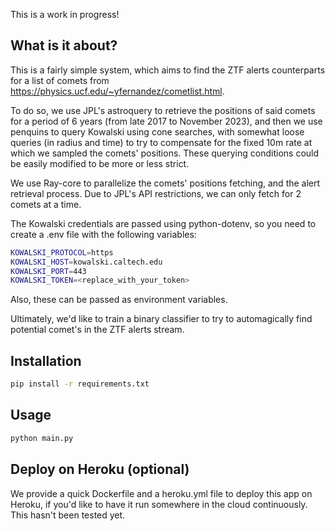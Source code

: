 This is a work in progress!

## What is it about?
This is a fairly simple system, which aims to find the ZTF alerts counterparts for a list of comets from https://physics.ucf.edu/~yfernandez/cometlist.html.

To do so, we use JPL's astroquery to retrieve the positions of said comets for a period of 6 years (from late 2017 to November 2023), and then we use penquins to query Kowalski using cone searches, with somewhat loose queries (in radius and time) to try to compensate for the fixed 10m rate at which we sampled the comets' positions. These querying conditions could be easily modified to be more or less strict.

We use Ray-core to parallelize the comets' positions fetching, and the alert retrieval process.
Due to JPL's API restrictions, we can only fetch for 2 comets at a time.

The Kowalski credentials are passed using python-dotenv, so you need to create a .env file with the following variables:
```bash
KOWALSKI_PROTOCOL=https
KOWALSKI_HOST=kowalski.caltech.edu
KOWALSKI_PORT=443
KOWALSKI_TOKEN=<replace_with_your_token>
```
Also, these can be passed as environment variables.

Ultimately, we'd like to train a binary classifier to try to automagically find potential comet's in the ZTF alerts stream.

## Installation
```bash
pip install -r requirements.txt
```

## Usage
```bash
python main.py
```

## Deploy on Heroku (optional)

We provide a quick Dockerfile and a heroku.yml file to deploy this app on Heroku, if you'd like to have it run somewhere in the cloud continuously. This hasn't been tested yet.
